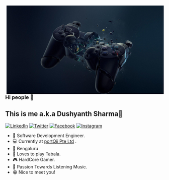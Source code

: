 <p align="center">
<img src="https://github.com/dushyntSharma/dushyntSharma/blob/master/header.jpg" width="500" alt="iComics on an iPhone XS Max" align="right" />
</p>

### Hi people 👋
## This is me a.k.a Dushyanth Sharma🤔

<p align="left">
<a href="https://www.linkedin.com/in/shreevatsa-ms-03971616b/">
<img src="https://img.shields.io/badge/-LinkedIn-%233781da" alt="LinkedIn"/></a> 
<a href="https://twitter.com/dushynt_sharma">
<img src="https://img.shields.io/badge/-Twitter-%231DA1F2" alt="Twitter" /></a> 
<a href="https://www.facebook.com/dushyntSharma07/">
<img src="https://img.shields.io/badge/-Facebook-blue" alt="Facebook" /></a> 
<a href="https://www.instagram.com/dushynt_sharma">
<img src="https://img.shields.io/badge/-Instagram-%23eb13a5" alt="Instagram" /></a> 

</p>

* 📱 Software Development Engineer.
* 💻 Currently at [portQii Pte Ltd](https://www.portqii.com/) .
* 🎪 Bengaluru
* 🥁 Loves to play Tabala.
* 🎮 HardCore Gamer.
* 🎤 Passion Towards Listening Music.
* 😁 Nice to meet you!
